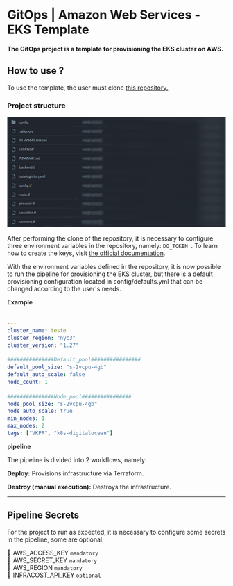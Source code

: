 # GitOps | Amazon Web Services - EKS Template

**The GitOps project is a template for provisioning the EKS cluster on AWS.**

## How to use ?
To use the template, the user must clone <a href="https://github.com/vertigobr/k8s-digitalocean">this repository.</a>

### Project structure

<img src="./imgs/image1.png"/>


After performing the clone of the repository, it is necessary to configure three environment variables in the repository, namely: `DO_TOKEN `. To learn how to create the keys, visit <a href="https://docs.aws.amazon.com/IAM/latest/UserGuide/id_credentials_access-keys.html#Using_CreateAccessKey">the official documentation</a>.


With the environment variables defined in the repository, it is now possible to run the pipeline for provisioning the EKS cluster, but there is a default provisioning configuration located in config/defaults.yml that can be changed according to the user's needs.

**Example**

~~~yaml

---
cluster_name: teste
cluster_region: "nyc3"
cluster_version: "1.27"

###############Default_pool################
default_pool_size: "s-2vcpu-4gb"
default_auto_scale: false
node_count: 1

###############Node_pool################
node_pool_size: "s-2vcpu-4gb"
node_auto_scale: true
min_nodes: 1
max_nodes: 2
tags: ["VKPR", "k8s-digitalocean"]
~~~

**pipeline**

The pipeline is divided into 2 workflows, namely:


**Deploy:** Provisions infrastructure via Terraform.

**Destroy (manual execution):** Destroys the infrastructure.

---

## Pipeline Secrets
For the project to run as expected, it is necessary to configure some secrets in the pipeline, some are optional.

:key: AWS_ACCESS_KEY `mandatory` <br>
:key: AWS_SECRET_KEY `mandatory` <br>
:key: AWS_REGION `mandatory` <br>
:key: INFRACOST_API_KEY `optional` <br>